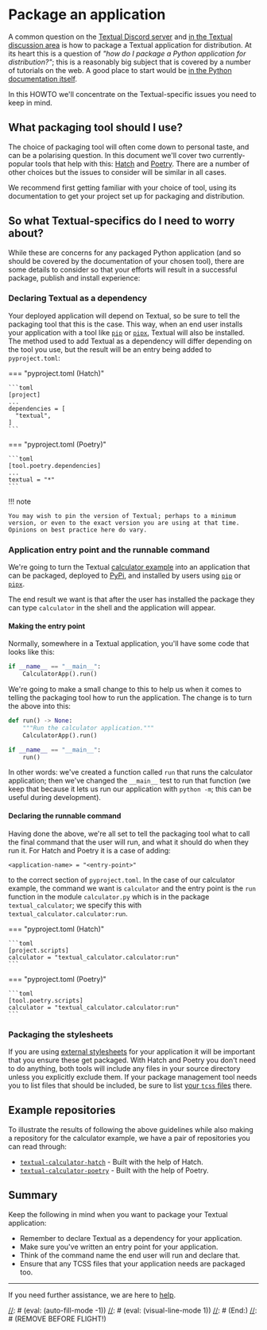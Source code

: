 # Package an application

A common question on the [Textual Discord server](https://discord.gg/Enf6Z3qhVr) and [in the Textual discussion area](https://github.com/Textualize/textual/discussions) is how to package a Textual application for distribution.
At its heart this is a question of *"how do I package a Python application for distribution?"*; this is a reasonably big subject that is covered by a number of tutorials on the web.
A good place to start would be [in the Python documentation itself](https://packaging.python.org/en/latest/overview/).

In this HOWTO we'll concentrate on the Textual-specific issues you need to keep in mind.

## What packaging tool should I use?

The choice of packaging tool will often come down to personal taste, and can be a polarising question.
In this document we'll cover two currently-popular tools that help with this: [Hatch](https://hatch.pypa.io/latest/) and [Poetry](https://python-poetry.org/).
There are a number of other choices but the issues to consider will be similar in all cases.

We recommend first getting familiar with your choice of tool, using its documentation to get your project set up for packaging and distribution.

## So what Textual-specifics do I need to worry about?

While these are concerns for any packaged Python application (and so should be covered by the documentation of your chosen tool), there are some details to consider so that your efforts will result in a successful package, publish and install experience:

### Declaring Textual as a dependency

Your deployed application will depend on Textual, so be sure to tell the packaging tool that this is the case. This way, when an end user installs your application with a tool like [`pip`](https://pip.pypa.io/en/stable/) or [`pipx`](https://pipx.pypa.io/stable/), Textual will also be installed.
The method used to add Textual as a dependency will differ depending on the tool you use, but the result will be an entry being added to `pyproject.toml`:

=== "pyproject.toml (Hatch)"

    ```toml
    [project]
    ...
    dependencies = [
      "textual",
    ]
    ```

=== "pyproject.toml (Poetry)"

    ```toml
    [tool.poetry.dependencies]
    ...
    textual = "*"
    ```

!!! note

    You may wish to pin the version of Textual; perhaps to a minimum version, or even to the exact version you are using at that time.
    Opinions on best practice here do vary.

### Application entry point and the runnable command

We're going to turn the Textual [calculator example](https://github.com/Textualize/textual/blob/main/examples/calculator.py) into an application that can be packaged, deployed to [PyPi](https://pypi.org/), and installed by users using [`pip`](https://pip.pypa.io/en/stable/) or [`pipx`](https://pipx.pypa.io/stable/).

The end result we want is that after the user has installed the package they can type `calculator` in the shell and the application will appear.

#### Making the entry point

Normally, somewhere in a Textual application, you'll have some code that looks like this:

```python
if __name__ == "__main__":
    CalculatorApp().run()
```

We're going to make a small change to this to help us when it comes to telling the packaging tool how to run the application.
The change is to turn the above into this:

```python
def run() -> None:
    """Run the calculator application."""
    CalculatorApp().run()

if __name__ == "__main__":
    run()
```

In other words:
we've created a function called `run` that runs the calculator application;
then we've changed the `__main__` test to run that function (we keep that because it lets us run our application with `python -m`; this can be useful during development).

#### Declaring the runnable command

Having done the above, we're all set to tell the packaging tool what to call the final command that the user will run, and what it should do when they run it.
For Hatch and Poetry it is a case of adding:

```
<application-name> = "<entry-point>"
```

to the correct section of `pyproject.toml`.
In the case of our calculator example, the command we want is `calculator` and the entry point is the `run` function in the module `calculator.py` which is in the package `textual_calculator`;
we specify this with `textual_calculator.calculator:run`.

=== "pyproject.toml (Hatch)"

    ```toml
    [project.scripts]
    calculator = "textual_calculator.calculator:run"
    ```

=== "pyproject.toml (Poetry)"

    ```toml
    [tool.poetry.scripts]
    calculator = "textual_calculator.calculator:run"
    ```

### Packaging the stylesheets

If you are using [external stylesheets](/guide/CSS/#stylesheets) for your application it will be important that you ensure these get packaged.
With Hatch and Poetry you don't need to do anything, both tools will include any files in your source directory unless you explicitly exclude them.
If your package management tool needs you to list files that should be included, be sure to list [your `tcss` files](https://textual.textualize.io/guide/CSS/#css-files) there.

## Example repositories

To illustrate the results of following the above guidelines while also making a repository for the calculator example, we have a pair of repositories you can read through:

- [`textual-calculator-hatch`](https://github.com/Textualize/textual-calculator-hatch) - Built with the help of Hatch.
- [`textual-calculator-poetry`](https://github.com/Textualize/textual-calculator-poetry) - Built with the help of Poetry.

## Summary

Keep the following in mind when you want to package your Textual application:

- Remember to declare Textual as a dependency for your application.
- Make sure you've written an entry point for your application.
- Think of the command name the end user will run and declare that.
- Ensure that any TCSS files that your application needs are packaged too.

---

If you need further assistance, we are here to [help](../help.md).

[//]: # (REMOVE BEFORE FLIGHT!)
[//]: # (Local Variables:)
[//]: # (eval: (auto-fill-mode -1))
[//]: # (eval: (visual-line-mode 1))
[//]: # (End:)
[//]: # (REMOVE BEFORE FLIGHT!)
